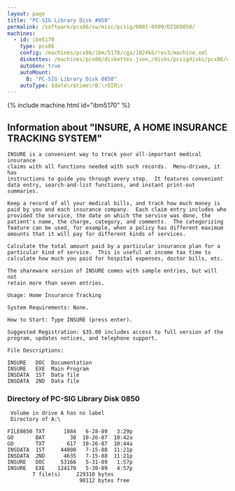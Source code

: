 ```yaml
---
layout: page
title: "PC-SIG Library Disk #850"
permalink: /software/pcx86/sw/misc/pcsig/0001-0999/DISK0850/
machines:
  - id: ibm5170
    type: pcx86
    config: /machines/pcx86/ibm/5170/cga/1024kb/rev3/machine.xml
    diskettes: /machines/pcx86/diskettes.json,/disks/pcsigdisks/pcx86/diskettes.json
    autoGen: true
    autoMount:
      B: "PC-SIG Library Disk 0850"
    autoType: $date\r$time\rB:\rDIR\r
---
```


{% include machine.html id="ibm5170" %}

## Information about "INSURE, A HOME INSURANCE TRACKING SYSTEM"

    INSURE is a convenient way to track your all-important medical insurance
    claims with all functions needed with such records.  Menu-driven, it has
    instructions to guide you through every step.  It features convenient
    data entry, search-and-list functions, and instant print-out summaries.
    
    Keep a record of all your medical bills, and track how much money is
    paid by you and each insurance company.  Each claim entry includes who
    provided the service, the date on which the service was done, the
    patient's name, the charge, category, and comments.  The categorizing
    feature can be used, for example, when a policy has different maximum
    amounts that it will pay for different kinds of services.
    
    Calculate the total amount paid by a particular insurance plan for a
    particular kind of service.  This is useful at income tax time to
    calculate how much you paid for hospital expenses, doctor bills, etc.
    
    The shareware version of INSURE comes with sample entries, but will not
    retain more than seven entries.
    
    Usage: Home Insurance Tracking
    
    System Requirements: None.
    
    How to Start: Type INSURE (press enter).
    
    Suggested Registration: $35.00 includes access to full version of the
    program, updates notices, and telephone support.
    
    File Descriptions:
    
    INSURE   DOC  Documentation
    INSURE   EXE  Main Program
    INSDATA  1ST  Data file
    INSDATA  2ND  Data file

### Directory of PC-SIG Library Disk 0850

     Volume in drive A has no label
     Directory of A:\

    FILE0850 TXT      1884   6-28-89   3:29p
    GO       BAT        38  10-26-87  10:42a
    GO       TXT       617  10-26-87  10:44a
    INSDATA  1ST     44800   7-15-88  11:21p
    INSDATA  2ND      4635   7-15-88  11:21p
    INSURE   DOC     53166   5-31-89   1:57p
    INSURE   EXE    124170   5-30-89   4:57p
            7 file(s)     229310 bytes
                           90112 bytes free
